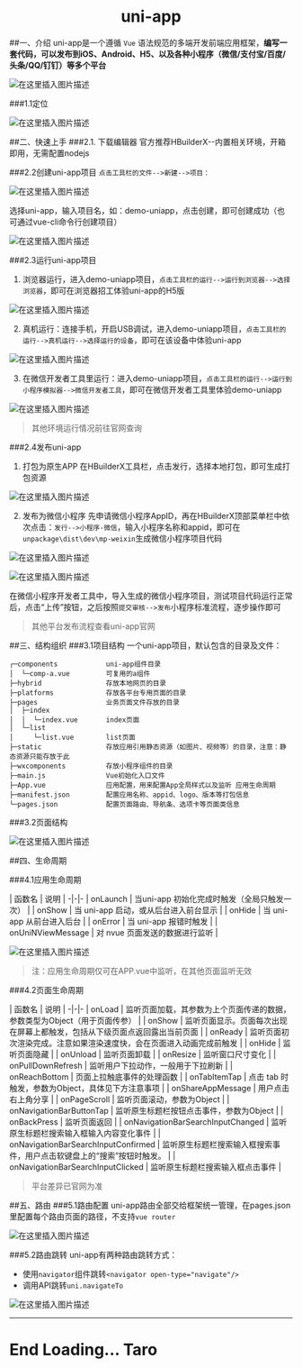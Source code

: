 # <center><font>uni-app</font></center>

##一、介绍
uni-app是一个遵循 `Vue` 语法规范的多端开发前端应用框架，**编写一套代码，可以发布到iOS、Android、H5、以及各种小程序（微信/支付宝/百度/头条/QQ/钉钉）等多个平台**

![在这里插入图片描述](https://img-blog.csdnimg.cn/20191220133448989.jpg?x-oss-process=image/watermark,type_ZmFuZ3poZW5naGVpdGk,shadow_10,text_aHR0cHM6Ly9ibG9nLmNzZG4ubmV0L3dlaXhpbl80NDI2Njc2MQ==,size_16,color_FFFFFF,t_70)

###1.1定位

![在这里插入图片描述](https://img-blog.csdnimg.cn/20191220133612273.jpg?x-oss-process=image/watermark,type_ZmFuZ3poZW5naGVpdGk,shadow_10,text_aHR0cHM6Ly9ibG9nLmNzZG4ubmV0L3dlaXhpbl80NDI2Njc2MQ==,size_16,color_FFFFFF,t_70)

##二、快速上手
###2.1. 下载编辑器
官方推荐HBuilderX--内置相关环境，开箱即用，无需配置nodejs

###2.2创建uni-app项目
`点击工具栏的文件-->新建-->项目：`

![在这里插入图片描述](https://img-blog.csdnimg.cn/20191220133850574.png?x-oss-process=image/watermark,type_ZmFuZ3poZW5naGVpdGk,shadow_10,text_aHR0cHM6Ly9ibG9nLmNzZG4ubmV0L3dlaXhpbl80NDI2Njc2MQ==,size_16,color_FFFFFF,t_70)

选择uni-app，输入项目名，如：demo-uniapp，点击创建，即可创建成功（也可通过vue-cli命令行创建项目）

![在这里插入图片描述](https://img-blog.csdnimg.cn/20191220134021489.png?x-oss-process=image/watermark,type_ZmFuZ3poZW5naGVpdGk,shadow_10,text_aHR0cHM6Ly9ibG9nLmNzZG4ubmV0L3dlaXhpbl80NDI2Njc2MQ==,size_16,color_FFFFFF,t_70)

###2.3运行uni-app项目
1. 浏览器运行，进入demo-uniapp项目，`点击工具栏的运行-->运行到浏览器-->选择浏览器`，即可在浏览器招工体验uni-app的H5版

![在这里插入图片描述](https://img-blog.csdnimg.cn/2019122013455398.png)

2. 真机运行：连接手机，开启USB调试，进入demo-uniapp项目，`点击工具栏的运行-->真机运行-->选择运行的设备`，即可在该设备中体验uni-app

![在这里插入图片描述](https://img-blog.csdnimg.cn/20191220134733502.png?x-oss-process=image/watermark,type_ZmFuZ3poZW5naGVpdGk,shadow_10,text_aHR0cHM6Ly9ibG9nLmNzZG4ubmV0L3dlaXhpbl80NDI2Njc2MQ==,size_16,color_FFFFFF,t_70)

3. 在微信开发者工具里运行：进入demo-uniapp项目，`点击工具栏的运行-->运行到小程序模拟器-->微信开发者工具`，即可在微信开发者工具里体验demo-uniapp

![在这里插入图片描述](https://img-blog.csdnimg.cn/20191220134905445.png?x-oss-process=image/watermark,type_ZmFuZ3poZW5naGVpdGk,shadow_10,text_aHR0cHM6Ly9ibG9nLmNzZG4ubmV0L3dlaXhpbl80NDI2Njc2MQ==,size_16,color_FFFFFF,t_70)

>其他环境运行情况前往官网查询

###2.4发布uni-app
1. 打包为原生APP
在HBuilderX工具栏，点击发行，选择本地打包，即可生成打包资源

![在这里插入图片描述](https://img-blog.csdnimg.cn/20191220135141953.png?x-oss-process=image/watermark,type_ZmFuZ3poZW5naGVpdGk,shadow_10,text_aHR0cHM6Ly9ibG9nLmNzZG4ubmV0L3dlaXhpbl80NDI2Njc2MQ==,size_16,color_FFFFFF,t_70)

2. 发布为微信小程序
先申请微信小程序AppID，再在HBuilderX顶部菜单栏中依次点击：`发行-->小程序-微信`，输入小程序名称和appid，即可在`unpackage\dist\dev\mp-weixin`生成微信小程序项目代码

![在这里插入图片描述](https://img-blog.csdnimg.cn/20191220135603935.png?x-oss-process=image/watermark,type_ZmFuZ3poZW5naGVpdGk,shadow_10,text_aHR0cHM6Ly9ibG9nLmNzZG4ubmV0L3dlaXhpbl80NDI2Njc2MQ==,size_16,color_FFFFFF,t_70)

![在这里插入图片描述](https://img-blog.csdnimg.cn/20191220135517290.png?x-oss-process=image/watermark,type_ZmFuZ3poZW5naGVpdGk,shadow_10,text_aHR0cHM6Ly9ibG9nLmNzZG4ubmV0L3dlaXhpbl80NDI2Njc2MQ==,size_16,color_FFFFFF,t_70)

在微信小程序开发者工具中，导入生成的微信小程序项目，测试项目代码运行正常后，点击“上传”按钮，之后按照`提交审核-->发布`小程序标准流程，逐步操作即可

>其他平台发布流程查看uni-app官网

##三、结构组织
###3.1项目结构
一个uni-app项目，默认包含的目录及文件：
```
┌─components            uni-app组件目录
│  └─comp-a.vue         可复用的a组件
├─hybrid                存放本地网页的目录
├─platforms             存放各平台专用页面的目录
├─pages                 业务页面文件存放的目录
│  ├─index
│  │  └─index.vue       index页面
│  └─list
│     └─list.vue        list页面
├─static                存放应用引用静态资源（如图片、视频等）的目录，注意：静态资源只能存放于此
├─wxcomponents          存放小程序组件的目录
├─main.js               Vue初始化入口文件
├─App.vue               应用配置，用来配置App全局样式以及监听 应用生命周期
├─manifest.json         配置应用名称、appid、logo、版本等打包信息
└─pages.json            配置页面路由、导航条、选项卡等页面类信息
```

###3.2页面结构

![在这里插入图片描述](https://img-blog.csdnimg.cn/20191220140915359.jpg?x-oss-process=image/watermark,type_ZmFuZ3poZW5naGVpdGk,shadow_10,text_aHR0cHM6Ly9ibG9nLmNzZG4ubmV0L3dlaXhpbl80NDI2Njc2MQ==,size_16,color_FFFFFF,t_70)

##四、生命周期

###4.1应用生命周期

| 函数名        | 说明   |
-|-|-
| onLaunch      | 当uni-app 初始化完成时触发（全局只触发一次）   |
| onShow        | 当 uni-app 启动，或从后台进入前台显示   |
| onHide        | 当 uni-app 从前台进入后台    |
| onError        | 当 uni-app 报错时触发    |
| onUniNViewMessage        | 对 nvue 页面发送的数据进行监听    |

![在这里插入图片描述](https://img-blog.csdnimg.cn/20191220141405359.png?x-oss-process=image/watermark,type_ZmFuZ3poZW5naGVpdGk,shadow_10,text_aHR0cHM6Ly9ibG9nLmNzZG4ubmV0L3dlaXhpbl80NDI2Njc2MQ==,size_16,color_FFFFFF,t_70)

>注：应用生命周期仅可在APP.vue中监听，在其他页面监听无效

###4.2页面生命周期

| 函数名        | 说明   |
-|-|-
| onLoad      | 监听页面加载，其参数为上个页面传递的数据，参数类型为Object（用于页面传参）   |
| onShow        | 监听页面显示。页面每次出现在屏幕上都触发，包括从下级页面点返回露出当前页面    |
| onReady        | 监听页面初次渲染完成。注意如果渲染速度快，会在页面进入动画完成前触发    |
| onHide        | 监听页面隐藏    |
| onUnload        | 监听页面卸载    |
| onResize        | 监听窗口尺寸变化    |
| onPullDownRefresh        | 监听用户下拉动作，一般用于下拉刷新    |
| onReachBottom        | 页面上拉触底事件的处理函数    |
| onTabItemTap        | 点击 tab 时触发，参数为Object，具体见下方注意事项    |
| onShareAppMessage        | 用户点击右上角分享    |
| onPageScroll        | 监听页面滚动，参数为Object    |
| onNavigationBarButtonTap        | 监听原生标题栏按钮点击事件，参数为Object    |
| onBackPress        | 监听页面返回    |
| onNavigationBarSearchInputChanged        | 监听原生标题栏搜索输入框输入内容变化事件    |
| onNavigationBarSearchInputConfirmed        | 监听原生标题栏搜索输入框搜索事件，用户点击软键盘上的“搜索”按钮时触发。    |
| onNavigationBarSearchInputClicked        | 监听原生标题栏搜索输入框点击事件    |

>平台差异已官网为准

##五、路由
###5.1路由配置
uni-app路由全部交给框架统一管理，在pages.json里配置每个路由页面的路径，不支持`vue router`

![在这里插入图片描述](https://img-blog.csdnimg.cn/20191220141951256.png?x-oss-process=image/watermark,type_ZmFuZ3poZW5naGVpdGk,shadow_10,text_aHR0cHM6Ly9ibG9nLmNzZG4ubmV0L3dlaXhpbl80NDI2Njc2MQ==,size_16,color_FFFFFF,t_70)

###5.2路由跳转
uni-app有两种路由跳转方式：
* 使用`navigator`组件跳转`<navigator open-type="navigate"/>`
* 调用API跳转`uni.navigateTo`

![在这里插入图片描述](https://img-blog.csdnimg.cn/20191220142129375.png?x-oss-process=image/watermark,type_ZmFuZ3poZW5naGVpdGk,shadow_10,text_aHR0cHM6Ly9ibG9nLmNzZG4ubmV0L3dlaXhpbl80NDI2Njc2MQ==,size_16,color_FFFFFF,t_70)


---
# End  Loading...  Taro




